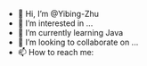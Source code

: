 - 👋 Hi, I’m @Yibing-Zhu
- 👀 I’m interested in ...
- 🌱 I’m currently learning Java
- 💞️ I’m looking to collaborate on ...
- 📫 How to reach me: 

<!---
Yibing-Zhu/Yibing-Zhu is a ✨ special ✨ repository because its `README.md` (this file) appears on your GitHub profile.
You can click the Preview link to take a look at your changes.
--->
